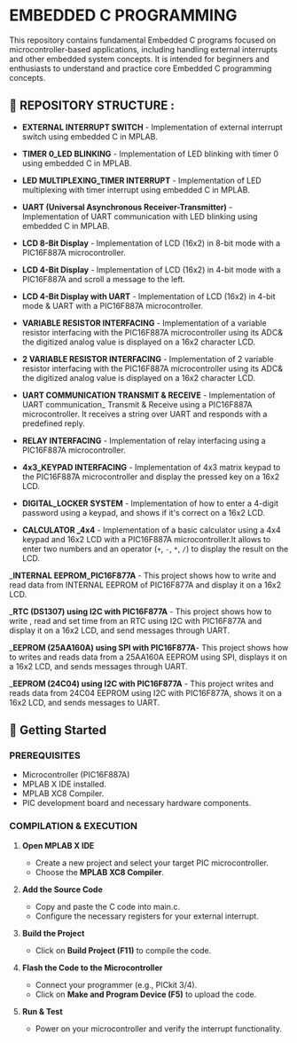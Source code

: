 # EMBEDDED C PROGRAMMING 

This repository contains fundamental Embedded C programs focused on microcontroller-based applications, including handling external interrupts and other embedded system concepts. It is intended for beginners and enthusiasts to understand and practice core Embedded C programming concepts.

## 📂 REPOSITORY STRUCTURE : 

- **EXTERNAL INTERRUPT SWITCH** - Implementation of external interrupt switch using embedded C in MPLAB.

- **TIMER 0_LED BLINKING** - Implementation of LED blinking with timer 0 using embedded C in MPLAB.

- **LED MULTIPLEXING_TIMER INTERRUPT** - Implementation of  LED multiplexing with timer interrupt using embedded C in MPLAB.

- **UART (Universal Asynchronous Receiver-Transmitter)** - Implementation of UART communication with LED blinking using  embedded C in MPLAB.

- **LCD 8-Bit Display** - lmplementation of LCD (16x2) in 8-bit mode with a PIC16F887A microcontroller.

- **LCD 4-Bit Display** - lmplementation of LCD (16x2) in 4-bit mode with a PIC16F887A and scroll a message to the left.

- **LCD 4-Bit Display with UART** - lmplementation of LCD (16x2) in 4-bit mode & UART with a PIC16F887A microcontroller.

- **VARIABLE RESISTOR INTERFACING** - Implementation of a variable resistor interfacing with the PIC16F887A microcontroller
using its ADC& the digitized analog value is displayed on a 16x2 character LCD.     

- **2 VARIABLE RESISTOR INTERFACING** - Implementation of 2 variable resistor interfacing with the PIC16F887A microcontroller
using its ADC& the digitized analog value is displayed on a 16x2 character LCD. 

- **UART COMMUNICATION TRANSMIT & RECEIVE** - Implementation of UART communication_ Transmit & Receive using a PIC16F887A microcontroller. It receives a string over UART and responds with a predefined reply.

- **RELAY INTERFACING** - Implementation of relay interfacing using a PIC16F887A microcontroller.

- **4x3_KEYPAD INTERFACING** - Implementation of 4x3 matrix keypad to the PIC16F887A microcontroller and display the pressed key on a 16x2 LCD.

- **DIGITAL_LOCKER SYSTEM** - Implementation of how to enter a 4-digit password using a keypad, and shows if it's correct on a 16x2 LCD.

- **CALCULATOR _4x4** - Implementation of a basic calculator using a 4x4 keypad and 16x2 LCD with a PIC16F887A microcontroller.It allows to enter two numbers and an operator (`+`, `-`, `*`, `/`) to display the result on the LCD.

_**INTERNAL EEPROM_PIC16F877A** - This project shows how to write and read data from INTERNAL EEPROM of PIC16F877A and display it on a 16x2 LCD.

_**RTC (DS1307) using I2C with PIC16F877A** - This project shows how to write , read and set time from an RTC using I2C with PIC16F877A and display it on a 16x2 LCD, and send messages through UART.

_**EEPROM (25AA160A) using SPI with PIC16F877A**- This project shows how to writes and reads data from a 25AA160A EEPROM using SPI, displays it on a 16x2 LCD, and sends messages through UART.

_**EEPROM (24C04) using I2C with PIC16F877A** - This project writes and reads data from 24C04 EEPROM using I2C with PIC16F877A, shows it on a 16x2 LCD, and sends messages to UART.


                                                                           
## 🔧 Getting Started  

### PREREQUISITES  

- Microcontroller (PIC16F887A)  
- MPLAB X IDE installed.  
- MPLAB XC8 Compiler.  
- PIC development board and necessary hardware components.  

### COMPILATION & EXECUTION

1. **Open MPLAB X IDE**  
   - Create a new project and select your target PIC microcontroller.  
   - Choose the **MPLAB XC8 Compiler**.  

2. **Add the Source Code**  
   - Copy and paste the C code into main.c.  
   - Configure the necessary registers for your external interrupt.  

3. **Build the Project**  
   - Click on **Build Project (F11)** to compile the code.  

4. **Flash the Code to the Microcontroller**  
   - Connect your programmer (e.g., PICkit 3/4).  
   - Click on **Make and Program Device (F5)** to upload the code.  

5. **Run & Test**  
   - Power on your microcontroller and verify the interrupt functionality. 